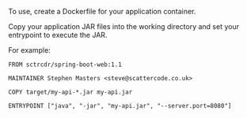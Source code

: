 To use, create a Dockerfile for your application container.

Copy your application JAR files into the working directory and set your entrypoint to execute the JAR.

For example:

    FROM sctrcdr/spring-boot-web:1.1

    MAINTAINER Stephen Masters <steve@scattercode.co.uk>

    COPY target/my-api-*.jar my-api.jar

    ENTRYPOINT ["java", "-jar", "my-api.jar", "--server.port=8080"]
